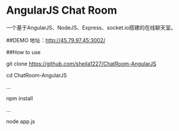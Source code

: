 AngularJS Chat Room
=====================
一个基于AngularJS、NodeJS、Express、socket.io搭建的在线聊天室。

##DEMO
地址：http://45.79.97.45:3002/

##How to use

  git clone https://github.com/sheila1227/ChatRoom-AngularJS
  
  cd ChatRoom-AngularJS
  
  ...
  
  npm install
  
  ...
  
  node app.js

